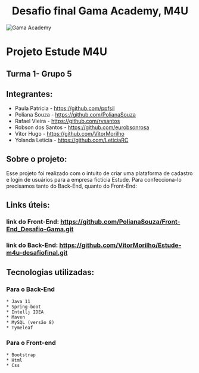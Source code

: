 <h1 style = "text-align: center;"> Desafio final Gama Academy, M4U </h1>

![Gama Academy](https://res.cloudinary.com/walljobs/image/upload/v1575401331/kzv4wwbbh6sai7cwqyu8.jpg)

#   Projeto Estude M4U
##   Turma 1- Grupo 5

##  Integrantes:
  * Paula Patricia - https://github.com/ppfsil
  * Poliana Souza - https://github.com/PolianaSouza
  * Rafael Vieira - https://github.com/rvsantos
  * Robson dos Santos - https://github.com/eurobsonrosa
  * Vitor Hugo - https://github.com/VitorMorilho
  * Yolanda Letícia - https://github.com/LeticiaRC

##  Sobre o projeto:
  Esse projeto foi realizado com o intuito de criar uma plataforma de cadastro e login de usuários para a empresa fictícia Estude.
  Para confecciona-lo precisamos tanto do Back-End, quanto do Front-End:

##  Links úteis:
### link do Front-End: https://github.com/PolianaSouza/Front-End_Desafio-Gama.git
### link do Back-End: https://github.com/VitorMorilho/Estude-m4u-desafiofinal.git

##  Tecnologias utilizadas:
### Para o Back-End
    * Java 11
    * Spring-boot
    * Intellj IDEA
    * Maven
    * MySQL (versão 8)
    * Tymeleaf

### Para o Front-end
    * Bootstrap
    * Html
    * Css
